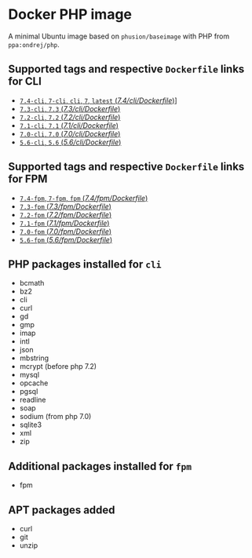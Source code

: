 # Docker PHP image

A minimal Ubuntu image based on `phusion/baseimage` with PHP from `ppa:ondrej/php`.

## Supported tags and respective `Dockerfile` links for CLI

 * [`7.4-cli`, `7-cli`, `cli`, `7`, `latest` (*7.4/cli/Dockerfile*)](https://github.com/FoxyImages/php-fpm/blob/master/7.4/cli/Dockerfile)]
 * [`7.3-cli`, `7.3` (*7.3/cli/Dockerfile*)](https://github.com/FoxyImages/php-fpm/blob/master/7.3/cli/Dockerfile)
 * [`7.2-cli`, `7.2` (*7.2/cli/Dockerfile*)](https://github.com/FoxyImages/php-fpm/blob/master/7.2/cli/Dockerfile)
 * [`7.1-cli`, `7.1` (*7.1/cli/Dockerfile*)](https://github.com/FoxyImages/php-fpm/blob/master/7.1/cli/Dockerfile)
 * [`7.0-cli`, `7.0` (*7.0/cli/Dockerfile*)](https://github.com/FoxyImages/php-fpm/blob/master/7.0/cli/Dockerfile)
 * [`5.6-cli`, `5.6` (*5.6/cli/Dockerfile*)](https://github.com/FoxyImages/php-fpm/blob/master/5.6/cli/Dockerfile)

## Supported tags and respective `Dockerfile` links for FPM

 * [`7.4-fpm`, `7-fpm`, `fpm` (*7.4/fpm/Dockerfile*)](https://github.com/FoxyImages/php-fpm/blob/master/7.4/fpm/Dockerfile)
 * [`7.3-fpm` (*7.3/fpm/Dockerfile*)](https://github.com/FoxyImages/php-fpm/blob/master/7.3/fpm/Dockerfile)
 * [`7.2-fpm` (*7.2/fpm/Dockerfile*)](https://github.com/FoxyImages/php-fpm/blob/master/7.2/fpm/Dockerfile)
 * [`7.1-fpm` (*7.1/fpm/Dockerfile*)](https://github.com/FoxyImages/php-fpm/blob/master/7.1/fpm/Dockerfile)
 * [`7.0-fpm` (*7.0/fpm/Dockerfile*)](https://github.com/FoxyImages/php-fpm/blob/master/7.0/fpm/Dockerfile)
 * [`5.6-fpm` (*5.6/fpm/Dockerfile*)](https://github.com/FoxyImages/php-fpm/blob/master/5.6/fpm/Dockerfile)

## PHP packages installed for `cli`

 * bcmath
 * bz2
 * cli
 * curl
 * gd
 * gmp
 * imap
 * intl
 * json
 * mbstring
 * mcrypt (before php 7.2)
 * mysql
 * opcache
 * pgsql
 * readline
 * soap
 * sodium (from php 7.0)
 * sqlite3
 * xml
 * zip

## Additional packages installed for `fpm`

 * fpm

## APT packages added

 * curl
 * git
 * unzip
